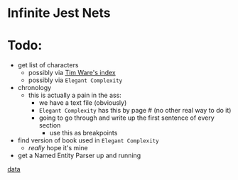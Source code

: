 # Infinite Jest Nets

# Todo:
- get list of characters
    - possibly via [Tim Ware's index](http://web.archive.org/web/20040830084857/http://members.aol.com/russillosm/ijndx.html)
    - possibly via `Elegant Complexity`
- chronology
    - this is actually a pain in the ass:
        - we have a text file (obviously)
        - `Elegant Complexity` has this by page # (no other real way to do it)
        - going to go through and write up the first sentence of every section
            - use this as breakpoints
- find version of book used in `Elegant Complexity`
    - _really_ hope it's mine
- get a Named Entity Parser up and running

[data](https://raisuman123.files.wordpress.com/2013/05/david-foster-wallace-infinite-jest-v2-0.pdf)
